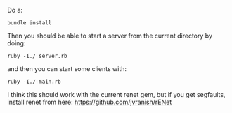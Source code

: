 Do a:

    bundle install

Then you should be able to start a server from the current directory by doing:

    ruby -I./ server.rb

and then you can start some clients with:

    ruby -I./ main.rb


I think this should work with the current renet gem, but if you get segfaults, install renet from here: https://github.com/jvranish/rENet

